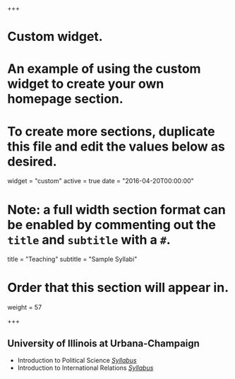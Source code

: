 +++
# Custom widget.
# An example of using the custom widget to create your own homepage section.
# To create more sections, duplicate this file and edit the values below as desired.
widget = "custom"
active = true
date = "2016-04-20T00:00:00"

# Note: a full width section format can be enabled by commenting out the `title` and `subtitle` with a `#`.
title = "Teaching"
subtitle = "Sample Syllabi"


# Order that this section will appear in.
weight = 57


+++
**<h2> University of Illinois at Urbana-Champaign </h2>**

+ Introduction to Political Science _[Syllabus](uploads/PS100.pdf)_
+ Introduction to International Relations _[Syllabus](uploads/PS280.pdf)_






